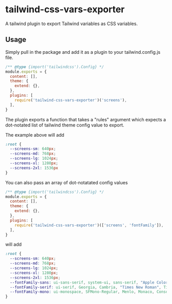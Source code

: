 # tailwind-css-vars-exporter

A tailwind plugin to export Tailwind variables as CSS variables.

## Usage 

Simply pull in the package and add it as a plugin to your tailwind.config.js file.

```js
/** @type {import('tailwindcss').Config} */
module.exports = {
  content: [],
  theme: {
    extend: {},
  },
  plugins: [
    require('tailwind-css-vars-exporter')('screens'),
  ],
}
```

The plugin exports a function that takes a "rules" argument which expects a dot-notated list of tailwind theme config value to export.

The example above will add

```css
:root {
  --screens-sm: 640px;
  --screens-md: 768px;
  --screens-lg: 1024px;
  --screens-xl: 1280px;
  --screens-2xl: 1536px
}
```

You can also pass an array of dot-notatated config values


```js
/** @type {import('tailwindcss').Config} */
module.exports = {
  content: [],
  theme: {
    extend: {},
  },
  plugins: [
    require('tailwind-css-vars-exporter')(['screens', 'fontFamily']),
  ],
}
```

will add

```css
:root {
  --screens-sm: 640px;
  --screens-md: 768px;
  --screens-lg: 1024px;
  --screens-xl: 1280px;
  --screens-2xl: 1536px;
  --fontFamily-sans: ui-sans-serif, system-ui, sans-serif, "Apple Color Emoji", "Segoe UI Emoji", "Segoe UI Symbol", "Noto Color Emoji";
  --fontFamily-serif: ui-serif, Georgia, Cambria, "Times New Roman", Times, serif;
  --fontFamily-mono: ui-monospace, SFMono-Regular, Menlo, Monaco, Consolas, "Liberation Mono", "Courier New", monospace
}
```